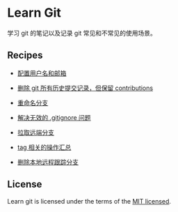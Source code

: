 # Learn Git

学习 git 的笔记以及记录 git 常见和不常见的使用场景。

## Recipes

- [配置用户名和邮箱](./docs/configUsernameAndEmail.md)

- [删除 git 所有历史提交记录，但保留 contributions](./docs/clearAllComment.md)

- [重命名分支](./docs/renameBranchName.md)

- [解决无效的 .gitignore 问题](./docs/invalidGitIgnore.md)

- [拉取远端分支](./docs/fetchRemoteBranch.md)

- [tag 相关的操作汇总](./docs/tags.md)

- [删除本地远程跟踪分支](./docs/clearRemoteBranch.md)

## License

Learn git is licensed under the terms of the [MIT licensed](https://opensource.org/licenses/MIT).

